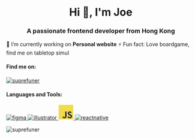 <h1 align="center">Hi 👋, I'm Joe</h1>
<h3 align="center">A passionate frontend developer from Hong Kong</h3>

🔭 I’m currently working on **Personal website**
⚡ Fun fact: Love boardgame, find me on tabletop simul

<h4 align="left">Find me on:</h4>
<p align="left">
<a href="https://instagram.com/suprefuner" target="blank"><img align="center" src="https://raw.githubusercontent.com/rahuldkjain/github-profile-readme-generator/master/src/images/icons/Social/instagram.svg" alt="suprefuner" height="30" width="40" /></a>
</p>
  
<h4 align="left">Languages and Tools:</h4>
<p align="left"> <a href="https://www.figma.com/" target="_blank" rel="noreferrer"> <img src="https://www.vectorlogo.zone/logos/figma/figma-icon.svg" alt="figma" width="40" height="40"/> </a> <a href="https://www.adobe.com/in/products/illustrator.html" target="_blank" rel="noreferrer"> <img src="https://www.vectorlogo.zone/logos/adobe_illustrator/adobe_illustrator-icon.svg" alt="illustrator" width="40" height="40"/> </a> <a href="https://developer.mozilla.org/en-US/docs/Web/JavaScript" target="_blank" rel="noreferrer"> <img src="https://raw.githubusercontent.com/devicons/devicon/master/icons/javascript/javascript-original.svg" alt="javascript" width="40" height="40"/> </a> <a href="https://reactnative.dev/" target="_blank" rel="noreferrer"> <img src="https://reactnative.dev/img/header_logo.svg" alt="reactnative" width="40" height="40"/> </a> </p>

<p><img align="center" src="https://github-readme-stats.vercel.app/api/top-langs?username=suprefuner&show_icons=true&locale=en&layout=compact" alt="suprefuner" /></p>
